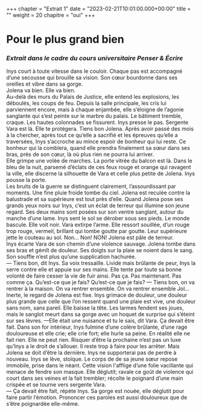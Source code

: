 +++
chapter = "Extrait 1"
date = "2023-02-21T10:01:00.000+00:00"
title = ""
weight = 20
chapitre = "oui"
+++

# Pour le plus grand bien
 
### _Extrait dans le cadre du cours universitaire Penser & Écrire_


Inys court à toute vitesse dans le couloir. Chaque pas est accompagné d’une secousse qui brouille sa vision. Son cœur bourdonne dans ses oreilles et vibre dans sa gorge.  
Jolena va bien. Elle va bien.  
Au-delà des murs du Palais de Justice, elle entend les explosions, les déboulés, les coups de feu. Depuis la salle principale, les cris lui parviennent encore, mais à chaque enjambée, elle s’éloigne de l’agonie sanglante qui s’est peinte sur le marbre du palais. Le bâtiment tremble, craque. Les hautes colonnades se fissurent. Inys presse le pas. 
Sergente Vara est là. Elle te protégera. Tiens bon Jolena. 
Après avoir passé des mois à la chercher, après tout ce qu’elle a sacrifié et les épreuves qu’elle a traversées, Inys s’accroche au mince espoir de bonheur qui lui reste. Ce bonheur qui la comblera, quand elle prendra finalement sa sœur dans ses bras, près de son cœur, là où plus rien ne pourra lui arriver.  
Elle grimpe une volée de marches. La porte vitrée du balcon est là. Dans le bleu de la nuit, parsemé d’éclats de ces feux rouge et orange qui ravagent la ville, elle discerne la silhouette de Vara et celle plus petite de Jolena. Inys pousse la porte.  
Les bruits de la guerre se distinguent clairement, l’assourdissant par moments. Une fine pluie froide tombe du ciel. Jolena est reculée contre la balustrade et sa supérieure est tout près d’elle. Quand Jolena pose ses grands yeux noirs sur Inys, c’est un éclat de terreur qui illumine son jeune regard. Ses deux mains sont posées sur son ventre sanglant, autour du manche d’une lame. 
Inys sent le sol se dérober sous ses pieds. Le monde bascule. Elle voit noir. Vara extirpe l’arme. Elle ressort souillée, d’un rouge trop rouge, vermeil, brillant qui tombe goutte par goutte. Leur supérieure jette le couteau au sol. 
Non... Non! NON! 
Jolena est pâle de terreur.  
Inys écarte Vara de son chemin d’une violence sauvage. Jolena tombe dans ses bras et gémît de douleur. Ses doigts sur la plaie se noient dans le sang. Son souffle n’est plus qu’une supplication hachurée.  
— Tiens bon, dit Inys. 
Sa voix tressaille. Livide mais brûlante de peur, Inys la serre contre elle et appuie sur ses mains. Elle tente par toute sa bonne volonté de faire cesser la vie de fuir ainsi. 
Pas ça. Pas maintenant. Pas comme ça. Qu’est-ce que je fais? Qu’est-ce que je fais? 
— Tiens bon, on va rentrer à la maison. On va rentrer ensemble. On va rentrer ensemble Jol… 
Inerte, le regard de Jolena est fixe. Inys grimace de douleur, une douleur plus grande que celle que l’on ressent quand une plaie est vive, une douleur sans nom, sans pareil.  Elle baisse la tête. Les larmes fendent ses joues, mais le sanglot meurt dans sa gorge avec un hoquet de surprise qui s’éteint sur ses lèvres. 
—Elle était une nuisance et tu le sais, dit Vara. Ça devait être fait. 
Dans son for intérieur, Inys fulmine d’une colère brûlante, d’une rage douloureuse et elle crie; elle crie fort; elle hurle sa peine. En réalité elle ne fait rien. Elle ne peut rien. Risquer d’être la prochaine n’est pas un luxe qu’Inys a le droit de s’allouer. Il reste trop à faire pour les arrêter. Mais Jolena se doit d’être la dernière. Inys ne supporterai pas de perdre à nouveau. 
Inys se lève, stoïque. Le corps de de sa jeune sœur repose immobile, prise dans le néant. Cette vision l'afflige d’une folie vacillante qui menace de fendre son masque. Elle déglutit; ravale ce goût de violence qui court dans ses veines et la fait trembler; récolte le poignard d’une main crispée et se tourne vers sergente Vara.  
— Ça devait être fait, répète Inys. 
Sa gorge est nouée, elle déglutit pour faire partir l’émotion. Prononcer ces paroles est aussi douloureux que de s’être poignardée elle-même.  
 
